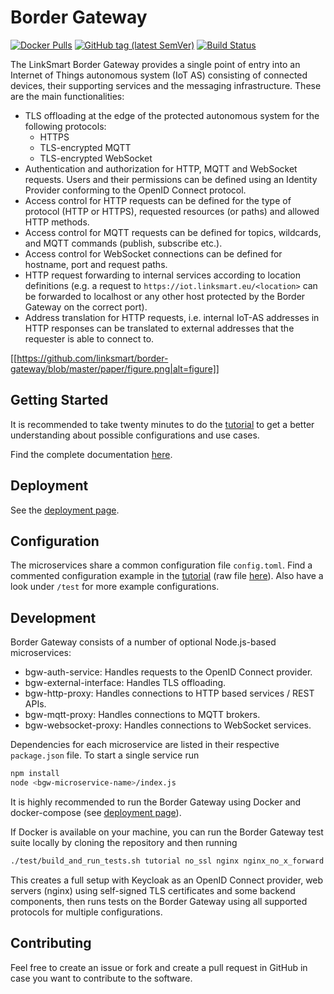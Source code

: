 # Border Gateway

[![Docker Pulls](https://img.shields.io/docker/pulls/linksmart/bgw.svg)](https://hub.docker.com/r/linksmart/bgw/tags)
[![GitHub tag (latest SemVer)](https://img.shields.io/github/tag/linksmart/border-gateway.svg)](https://github.com/linksmart/border-gateway/tags)
[![Build Status](https://travis-ci.com/linksmart/border-gateway.svg)](https://travis-ci.com/linksmart/border-gateway)

The LinkSmart Border Gateway provides a single point of entry into an Internet of Things
autonomous system (IoT AS) consisting of connected devices, their supporting services and the messaging infrastructure.
These are the main functionalities:

* TLS offloading at the edge of the protected autonomous system for the following protocols:
    * HTTPS
    * TLS-encrypted MQTT
    * TLS-encrypted WebSocket
* Authentication and authorization for HTTP, MQTT and WebSocket requests.
  Users and their permissions can be defined using an Identity Provider conforming to
  the OpenID Connect protocol.
* Access control for HTTP requests can be defined for the type of protocol (HTTP or HTTPS),
  requested resources (or paths) and allowed HTTP methods.
* Access control for MQTT requests can be defined for topics, wildcards, and MQTT commands
  (publish, subscribe etc.).
* Access control for WebSocket connections can be defined for hostname, port and request paths.
* HTTP request forwarding to internal services according to location definitions
  (e.g. a request to `https://iot.linksmart.eu/<location>` can be forwarded to localhost or
  any other host protected by the Border Gateway on the correct port).
* Address translation for HTTP requests, i.e. internal IoT-AS addresses in HTTP responses can be
  translated to external addresses that the requester is able to connect to.

[[https://github.com/linksmart/border-gateway/blob/master/paper/figure.png|alt=figure]]

## Getting Started

It is recommended to take twenty minutes to do the [tutorial][Tutorial] to get a better understanding about possible configurations and use cases.

Find the complete documentation [here][Documentation].

## Deployment 

See the [deployment page][Deploy].

## Configuration

The microservices share a common configuration file ``config.toml``. Find a commented configuration example in the [tutorial][Tutorial] (raw file [here][Configuration]). Also have a look under `/test` for more example configurations.

## Development

Border Gateway consists of a number of optional Node.js-based microservices:

* bgw-auth-service: Handles requests to the OpenID Connect provider.
* bgw-external-interface: Handles TLS offloading.
* bgw-http-proxy: Handles connections to HTTP based services / REST APIs.
* bgw-mqtt-proxy: Handles connections to MQTT brokers.
* bgw-websocket-proxy: Handles connections to WebSocket services.

Dependencies for each microservice are listed in their respective `package.json` file. To start a single service run

```bash
npm install
node <bgw-microservice-name>/index.js
```

It is highly recommended to run the Border Gateway using Docker and docker-compose (see [deployment page][Deploy]).

If Docker is available on your machine, you can run the Border Gateway test suite locally by cloning the repository and then running

```bash
./test/build_and_run_tests.sh tutorial no_ssl nginx nginx_no_x_forward nginx_444
```

This creates a full setup with Keycloak as an OpenID Connect provider, web servers (nginx) using self-signed TLS certificates and some backend components, then runs tests on the Border Gateway using all supported protocols for multiple configurations.

## Contributing

Feel free to create an issue or fork and create a pull request in GitHub in case you want to contribute to the software.

[Documentation]: https://docs.linksmart.eu/display/BGW
[Tutorial]: https://docs.linksmart.eu/display/BGW/Tutorial
[Docker]:https://hub.docker.com/r/linksmart/bgw/tags
[Deploy]:https://docs.linksmart.eu/display/BGW/Deployment
[Configuration]: https://raw.githubusercontent.com/linksmart/border-gateway/master/test/tutorial/config.toml

